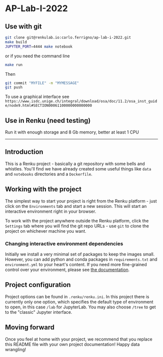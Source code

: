 # AP-Lab-I-2022

## Use with git
```bash
git clone git@renkulab.io:carlo.ferrigno/ap-lab-i-2022.git 
make build
JUPYTER_PORT=4444 make notebook
```
or if you need the command line
```bash
make run
```

Then
```bash
git commit "MYFILE" -m "MYMESSAGE"
git push
```

To use a graphical interface see 
`https://www.isdc.unige.ch/integral/download/osa/doc/11.2/osa_inst_guide/node9.html#SECTION00061100000000000000`

## Use in Renku (need testing)
Run it with enough storage and 8 Gb memory, better at least 1 CPU

-------------------

## Introduction

This is a Renku project - basically a git repository with some
bells and whistles. You'll find we have already created some
useful things like `data` and `notebooks` directories and
a `Dockerfile`.

## Working with the project

The simplest way to start your project is right from the Renku
platform - just click on the `Environments` tab and start a new session.
This will start an interactive environment right in your browser.

To work with the project anywhere outside the Renku platform,
click the `Settings` tab where you will find the
git repo URLs - use `git` to clone the project on whichever machine you want.

### Changing interactive environment dependencies

Initially we install a very minimal set of packages to keep the images small.
However, you can add python and conda packages in `requirements.txt` and
`environment.yml` to your heart's content. If you need more fine-grained
control over your environment, please see [the documentation](https://renku.readthedocs.io/en/latest/user/advanced_interfaces.html#dockerfile-modifications).

## Project configuration

Project options can be found in `.renku/renku.ini`. In this
project there is currently only one option, which specifies
the default type of environment to open, in this case `/lab` for
JupyterLab. You may also choose `/tree` to get to the "classic" Jupyter
interface.

## Moving forward

Once you feel at home with your project, we recommend that you replace
this README file with your own project documentation! Happy data wrangling!
